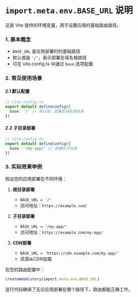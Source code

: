 # `import.meta.env.BASE_URL` 说明

这是 Vite 提供的环境变量，用于设置应用的基础路由路径。

### 1. 基本概念
- `BASE_URL` 是应用部署时的基础路径
- 默认值是 `'/'`，表示部署在域名根路径
- 可在 vite.config.ts 中通过 `base` 选项配置

### 2. 常见使用场景

#### 2.1 默认配置
```typescript
// vite.config.ts
export default defineConfig({
  base: '/' // 默认值，部署在域名根目录
})
```

#### 2.2 子目录部署
```typescript
// vite.config.ts
export default defineConfig({
  base: '/my-app/' // 部署在子目录
})
```

### 3. 实际效果举例

假设您的应用部署在不同环境：

1. **根目录部署**
   - `BASE_URL = '/'`
   - 访问地址：`https://example.com/`

2. **子目录部署**
   - `BASE_URL = '/my-app/'`
   - 访问地址：`https://example.com/my-app/`

3. **CDN部署**
   - `BASE_URL = 'https://cdn.example.com/my-app/'`
   - 资源从CDN加载

在您的路由配置中：
```typescript
createWebHistory(import.meta.env.BASE_URL)
```
这行代码确保了无论应用部署在哪个路径下，路由都能正确工作。